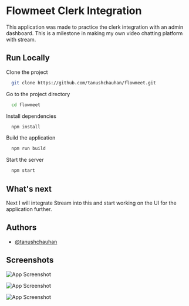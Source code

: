 # Flowmeet Clerk Integration

This application was made to practice the clerk integration with an admin dashboard. This is a milestone in making my own video chatting platform with stream.

## Run Locally

Clone the project

```bash
  git clone https://github.com/tanushchauhan/flowmeet.git
```

Go to the project directory

```bash
  cd flowmeet
```

Install dependencies

```bash
  npm install
```

Build the application

```bash
  npm run build
```

Start the server

```bash
  npm start
```

## What's next

Next I will integrate Stream into this and start working on the UI for the application further.

## Authors

- [@tanushchauhan](https://www.github.com/octokatherine)

## Screenshots

![App Screenshot](https://raw.githubusercontent.com/tanushchauhan/flowmeet/main/1.png)

![App Screenshot](https://raw.githubusercontent.com/tanushchauhan/flowmeet/main/2.png)

![App Screenshot](https://raw.githubusercontent.com/tanushchauhan/flowmeet/main/3.png)
